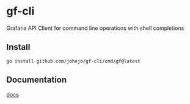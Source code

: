 # gf-cli

Grafana API Client for command line operations with shell completions

## Install

```
go install github.com/johejo/gf-cli/cmd/gf@latest
```

## Documentation

[docs](./docs/gf.md)
